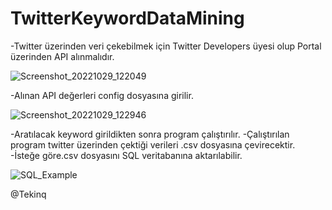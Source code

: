 # TwitterKeywordDataMining
 
-Twitter üzerinden veri çekebilmek için Twitter Developers üyesi olup Portal üzerinden API alınmalıdır.

![Screenshot_20221029_122049](https://user-images.githubusercontent.com/94743848/198831274-18f0553d-e65a-4674-beb0-254d96716f22.png)

-Alınan API değerleri config dosyasına girilir.

![Screenshot_20221029_122946](https://user-images.githubusercontent.com/94743848/198831632-2348a714-8fa4-4be0-af6e-561735119a93.png)

-Aratılacak keyword girildikten sonra program çalıştırılır.
-Çalıştırılan program twitter üzerinden çektiği verileri .csv dosyasına çevirecektir.
-İsteğe göre.csv dosyasını SQL veritabanına aktarılabilir.

![SQL_Example](https://user-images.githubusercontent.com/94743848/198831289-0ce58715-8eff-4658-ae6d-93dbc5862c33.png)

@Tekinq
